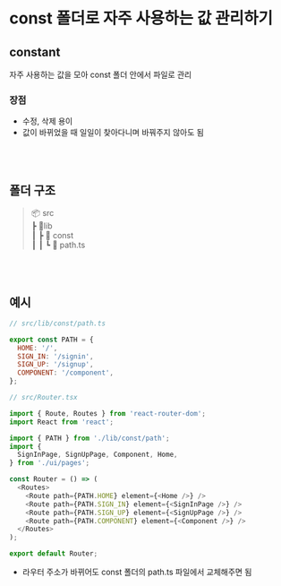 # const 폴더로 자주 사용하는 값 관리하기

## constant 

자주 사용하는 값을 모아 const 폴더 안에서 파일로 관리

### 장점

* 수정, 삭제 용이
* 값이 바뀌었을 때 일일이 찾아다니며 바꿔주지 않아도 됨

<br><br>

## 폴더 구조

> 📦 src  
┣ 📁lib  
┃ ┣ 📁 const  
┃ ┃ ┗ 📄 path.ts

<br><br>

## 예시

```js
// src/lib/const/path.ts

export const PATH = {
  HOME: '/',
  SIGN_IN: '/signin',
  SIGN_UP: '/signup',
  COMPONENT: '/component',
};
```

```js
// src/Router.tsx

import { Route, Routes } from 'react-router-dom';
import React from 'react';

import { PATH } from './lib/const/path';
import {
  SignInPage, SignUpPage, Component, Home,
} from './ui/pages';

const Router = () => (
  <Routes>
    <Route path={PATH.HOME} element={<Home />} />
    <Route path={PATH.SIGN_IN} element={<SignInPage />} />
    <Route path={PATH.SIGN_UP} element={<SignUpPage />} />
    <Route path={PATH.COMPONENT} element={<Component />} />
  </Routes>
);

export default Router;
```

* 라우터 주소가 바뀌어도 const 폴더의 path.ts 파일에서 교체해주면 됨 
